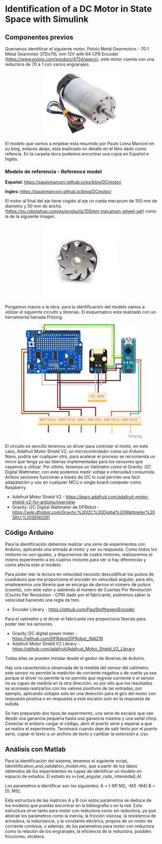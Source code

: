 # Identification of a DC Motor in State Space with Simulink

## Componentes previos

Queriamos identificar el siguiente motor, Pololu Metal Gearmotors - 70:1 Metal Gearmotor 37Dx70L mm 12V with 64 CPR Encoder (https://www.pololu.com/product/4754/specs), este motor cuenta con una reductora de 70 a 1 con varios engranajes.

<p align="center">
<img src='img/motor.jpg' width='250'>
</p>

El modelo que vamos a emplear esta resumido por Paulo Loma Marconi en su blog, enlaces abajo, esta explicado en detalle en el libro dado como refencia. En la carpeta docs podemos encontrar una copia en Español e Inglés.
### Modelo de referencia - Reference model
**Español:**
https://paulomarconi.github.io/es/blog/DCmotor/

**Ingles:**
https://paulomarconi.github.io/blog/DCmotor/

El motor al final del eje tiene cogido al eje un rueda mecanum de 100 mm de diametro y 50 mm de ancho. (https://eu.robotshop.com/es/products/100mm-mecanum-wheel-set) como la de la siguiente imagen.

<p align="center">
<img src='img/100mm-mecanum-wheel-set_1_600x.webp' width='250'>
</p>

Pongamos manos a la obra, para la identificación del modelo vamos a utilizar el siguiente circuito y librerias. El esquematico esta realizado con un herramienta llamada Fritzing.

<p align="center">
<img src='img/Sketch_bb.png' width='400'>
</p>

El circuito es sencillo tenemos un driver para controlar el motor, en este caso, Adafruit Motor Shield V2, un microcontrolador como un Arduino Nano, podría ser cualquier otro, para acelerar el proceso se recomienda un micro que tenga ya las liberias implementadas para los sensores que vayamos a utilizar. Por último, tenemos un Vatímetro como el Gravity: I2C Digital Wattmeter, con este podemos medir voltaje e intensidad consumida. Ambos sensores funcionan a través de I2C lo cual permite una fácil adapatación y uso en cualquier MCU o single board computer como Raspberry.

- Adafruit Motor Shield V2 - https://learn.adafruit.com/adafruit-motor-shield-v2-for-arduino/overview
- Gravity: I2C Digital Wattmeter de DFRobot - https://wiki.dfrobot.com/Gravity:%20I2C%20Digital%20Wattmeter%20SKU:%20SEN0291


## Código Arduino

Para la identificación debemos realizar una serie de experimentos con Arduino, aplicando una entrada al motor y ver su respuesta. Como todos los motores no son iguales, y disponemos de cuatro motores, realizaremos el mismo experimento a los cuatros motores para ver si hay diferencias y como afecta esto al modelo.

Para poder leer la lectura en velocidad necesito descodificar los pulsos de cuadratura que me proporciona el encoder en velocidad angular, para ello, emplearemos una librería que se encarga de darnos el número de pulsos (counts), con este valor y sabiendo el numero de Cuentas Por Revolución (Counts Per Revolution - CPR) dado por el fabricante, podremos saber la velocidad haciendo una regla de tres.

- Encoder Library - https://github.com/PaulStoffregen/Encoder

Para el vatímetro y el driver el fabricante nos proporciona liberías para poder leer los sensores.

- Gravity I2C digital power meter - https://github.com/DFRobot/DFRobot_INA219
- Adafruit Motor Shield V2 Library - https://github.com/adafruit/Adafruit_Motor_Shield_V2_Library

Todas ellas se pueden instalar desde el gestor de librerias de Arduino.

Hay una característica observada de la medida del sensor del vatímetro, este sensor no permite la medición de corriente negativa o de vuelta ya sea porque el driver no  permite la no permite que regrese corriente o el sensor no es capaz de medirla en la otra dirección, es por ello que los resultados se aconseja realizarlos con los valores positivos de las entradas, por ejemplo, aplicando voltajes solo en una dirección para el giro del motor con respuesta positiva o en respuesta a este escalón solo en la respuesta de subida. 

Se han preparado dos tipos de experimento, una serie de escalos que van desde una ganancia pequeña hasta una ganancia máxima y una señal chirp. Conectar el arduino cargar el código, abrir el puerto serie y esperar a que se realice el experimento. Terminará cuando deje de salir texto por el puerto serie, copiar el texto a un archivo de texto y cambiar la extensión a .csv.

## Análisis con Matlab

Para la identificación del sistema, tenemos el siguiente script, Identitification_and_validation_model.mlx, que a partir de los datos obtenidos de los experimentos es capaz de identificar un modelo en espacio de estados. El estado es x=[vel_angular_rads, intensidad_A]

Los parametros a identificar son los siguientes:
A = [-M1 M2; -M3 -M4]
B = [0; M5];

Esta estructura de las matrices A y B con estos parámetros se deduce de los modelos que puedas encontrar en la bibliografía o en la red. Esta estructura sirve tanto para motor con reductora como sin reductora, ya que abstrae los parámetros como  la inercia, la fricción viscosa, la resistencia de armadura, la inductancia, y la constante eléctrica, propios de un motor de corriente continua, o además, de los parametros para motor con reductora como la relación de los engranajes, la eficiencia de la reductora, posibles fricciones, etcétera.
